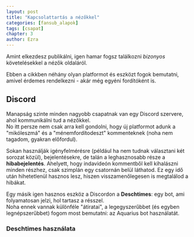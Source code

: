 ```yaml
---
layout: post
title: "Kapcsolattartás a nézőkkel"
categories: [fansub_alapok]
tags: [csapat]
chapter: 3
author: Ezra
---
```


Amint elkezdesz publikálni, igen hamar fogsz találkozni *bizonyos* követelésekkel a nézők oldaláról.

Ebben a cikkben néhány olyan platformot és eszközt fogok bemutatni, amivel érdemes rendelkezni - akár még egyéni fordítóként is.

## Discord
Manapság szinte minden nagyobb csapatnak van egy Discord szervere, ahol kommunikálni tud a nézőkkel.  
No itt persze nem csak arra kell gondolni, hogy új platformot adunk a "mikóleszmá" és a "ménemfordítodeszt" kommenteknek (noha nem tagadom, gyakran előfordul).

Sokan használják igényfelmérésre (például ha nem tudnak választani két sorozat közül), bejelentésekre, de talán a leghasznosabb része a **hibabejelentés**.
Ahelyett, hogy indavideón kommentből kell kihalászni minden részhez, csak szimplán egy csatornán belül láthatod. Ez egy idő után hihetetlenül hasznos lesz, hiszen visszamenőlegesen is megtalálod a hibákat.

Egy másik igen hasznos eszköz a Discordon a **Deschtimes**: egy bot, ami folyamatosan jelzi, hol tartasz a résszel.  
Noha ennek vannak különféle "átiratai", a legegyszerűbbet (és egyben legnépszerűbbet) fogom most bemutatni: az Aquarius bot használatát.

### Deschtimes használata